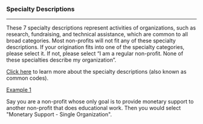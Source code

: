 ### Specialty Descriptions

***

These 7 specialty descriptions represent activities of organizations, such as research, fundraising, and technical assistance, which are common to all broad categories. Most non-profits will not fit any of these specialty descriptions. If your origination fits into one of the specialty categories, please select it. If not, please select “I am a regular non-profit. None of these specialties describe my organization”.

[Click here]( https://nccs.urban.org/project/national-taxonomy-exempt-entities-ntee-codes#code) to learn more about the specialty descriptions (also known as common codes). 

<u> Example 1 </u> 

Say you are a non-profit whose only goal is to provide monetary support to another non-profit that does educational work. Then you would select "Monetary Support - Single Organization". 